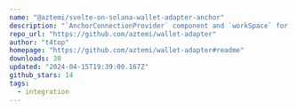```yaml
---
name: "@aztemi/svelte-on-solana-wallet-adapter-anchor"
description: "`AnchorConnectionProvider` component and `workSpace` for Solana wallets using Svelte"
repo_url: "https://github.com/aztemi/wallet-adapter"
author: "t4top"
homepage: "https://github.com/aztemi/wallet-adapter#readme"
downloads: 30
updated: "2024-04-15T19:39:00.167Z"
github_stars: 14
tags: 
  - integration
---
```

